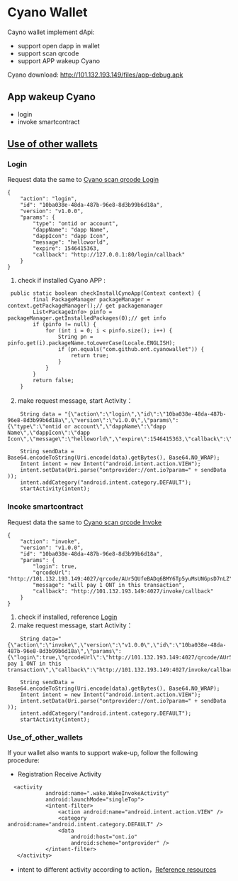 # Cyano Wallet

Cayno wallet implement dApi:

* support open dapp in wallet
* support scan qrcode
* support APP wakeup Cyano

Cyano download: http://101.132.193.149/files/app-debug.apk



## App wakeup Cyano

* login
* invoke smartcontract

## [Use of other wallets](#Use_of_other_wallets)

### Login

Request data the same to [Cyano scan qrcode Login](https://github.com/ontio-cyano/CEPs/blob/master/CEPS/CEP1.mediawiki#Login-2)

```
{
	"action": "login",
	"id": "10ba038e-48da-487b-96e8-8d3b99b6d18a",
	"version": "v1.0.0",
	"params": {
		"type": "ontid or account",
		"dappName": "dapp Name",
		"dappIcon": "dapp Icon",
		"message": "helloworld",
		"expire": 1546415363,
		"callback": "http://127.0.0.1:80/login/callback"
	}
}
```

1. check if installed Cyano APP :
```
 public static boolean checkInstallCynoApp(Context context) {
        final PackageManager packageManager = context.getPackageManager();// get packagemanager
        List<PackageInfo> pinfo = packageManager.getInstalledPackages(0);// get info 
        if (pinfo != null) {
            for (int i = 0; i < pinfo.size(); i++) {
                String pn = pinfo.get(i).packageName.toLowerCase(Locale.ENGLISH);
                if (pn.equals("com.github.ont.cyanowallet")) {
                    return true;
                }
            }
        }
        return false;
    }
```


2. make request message, start Activity：
```
    String data = "{\"action\":\"login\",\"id\":\"10ba038e-48da-487b-96e8-8d3b99b6d18a\",\"version\":\"v1.0.0\",\"params\":{\"type\":\"ontid or account\",\"dappName\":\"dapp Name\",\"dappIcon\":\"dapp Icon\",\"message\":\"helloworld\",\"expire\":1546415363,\"callback\":\"http://127.0.0.1:80/login/callback\"}}";

    String sendData = Base64.encodeToString(Uri.encode(data).getBytes(), Base64.NO_WRAP);
    Intent intent = new Intent("android.intent.action.VIEW");
    intent.setData(Uri.parse("ontprovider://ont.io?param=" + sendData ));
    intent.addCategory("android.intent.category.DEFAULT");
    startActivity(intent);
```

### Incoke smartcontract

Request data the same to [Cyano scan qrcode Invoke](https://github.com/ontio-cyano/CEPs/blob/master/CEPS/CEP1.mediawiki#Invoke_a_Smart_Contract-2)
```
{
	"action": "invoke",
	"version": "v1.0.0",
	"id": "10ba038e-48da-487b-96e8-8d3b99b6d18a",
	"params": {
		"login": true,
		"qrcodeUrl": "http://101.132.193.149:4027/qrcode/AUr5QUfeBADq6BMY6Tp5yuMsUNGpsD7nLZ",
		"message": "will pay 1 ONT in this transaction",
		"callback": "http://101.132.193.149:4027/invoke/callback"
	}
}
```
1. check if installed, reference [Login](#login)
2.  make request message, start Activity：
```
    String data="{\"action\":\"invoke\",\"version\":\"v1.0.0\",\"id\":\"10ba038e-48da-487b-96e8-8d3b99b6d18a\",\"params\":{\"login\":true,\"qrcodeUrl\":\"http://101.132.193.149:4027/qrcode/AUr5QUfeBADq6BMY6Tp5yuMsUNGpsD7nLZ\",\"message\":\"will pay 1 ONT in this transaction\",\"callback\":\"http://101.132.193.149:4027/invoke/callback\"}}";

    String sendData = Base64.encodeToString(Uri.encode(data).getBytes(), Base64.NO_WRAP);
    Intent intent = new Intent("android.intent.action.VIEW");
    intent.setData(Uri.parse("ontprovider://ont.io?param=" + sendData ));
    intent.addCategory("android.intent.category.DEFAULT");
    startActivity(intent);
```



### Use_of_other_wallets
If your wallet also wants to support wake-up, follow the following procedure:

+ Registration Receive Activity
```text
  <activity
            android:name=".wake.WakeInvokeActivity"
            android:launchMode="singleTop">
            <intent-filter>
                <action android:name="android.intent.action.VIEW" />
                <category android:name="android.intent.category.DEFAULT" />
                <data
                    android:host="ont.io"
                    android:scheme="ontprovider" />
            </intent-filter>
   </activity>
```

+ intent to different activity according to action，[Reference resources](https://github.com/ontio-cyano/cyano-android/blob/master/app/src/main/java/com/github/ont/cyanowallet/wake/WakeInvokeActivity.java)
